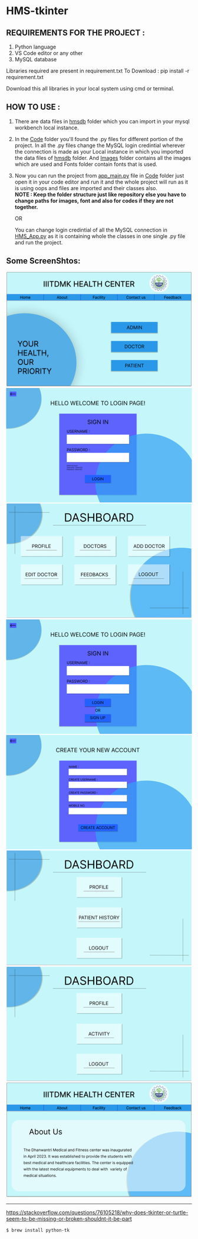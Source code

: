 # HMS-tkinter

<h2>REQUIREMENTS FOR THE PROJECT :</h2>

1) Python language
2) VS Code editor or any other
3) MySQL database 


Libraries required are present in requirement.txt
To Download : pip install -r requirement.txt

Download this all libraries in your local system using cmd or terminal.


<h2>HOW TO USE :</h2>

1) There are data files in <a href = "https://github.com/Vigneshmaradiya/HMS-tkinter/tree/main/hmsdb">hmsdb</a> folder which you can import in your mysql workbench local instance.

2) In the <a href = "https://github.com/Vigneshmaradiya/HMS-tkinter/tree/main/Code">Code</a> folder you'll found the .py files for different portion of the project. In all the .py files change the MySQL login credintial wherever the connection is made as your Local instance in which you imported the data files of <a href = "https://github.com/Vigneshmaradiya/HMS-tkinter/tree/main/hmsdb">hmsdb</a> folder. And <a href = "https://github.com/Vigneshmaradiya/HMS-tkinter/tree/main/Images">Images</a> folder contains all the images which are used and Fonts folder contain fonts that is used.

3) Now you can run the project from <a href = "https://github.com/Vigneshmaradiya/HMS-tkinter/blob/main/Code/app_main.py">app_main.py</a> file in <a href = "https://github.com/Vigneshmaradiya/HMS-tkinter/tree/main/Code">Code</a> folder just open it in your code editor and run it and the whole project will run as it is using oops and files are imported and their classes also. <br> <strong>NOTE : Keep the folder structure just like repository else you have to change paths for images, font and also for codes if they are not together.</strong>

   OR 

    You can change login credintial of all the MySQL connection in <a href="https://github.com/Vigneshmaradiya/HMS-tkinter/blob/main/HMS_App.py">HMS_App.py</a> as it is containing whole the classes in one single .py file and run the project.

<h2>Some ScreenShtos:</h2>
<img src="https://github.com/Vigneshmaradiya/HMS-tkinter/blob/main/Images/Front_page_1.png">
<img src="https://github.com/Vigneshmaradiya/HMS-tkinter/blob/main/Images/Admin_Login_Page.png">
<img src="https://github.com/Vigneshmaradiya/HMS-tkinter/blob/main/Images/Admin_Main.png">
<img src="https://github.com/Vigneshmaradiya/HMS-tkinter/blob/main/Images/Login_Page.png">
<img src="https://github.com/Vigneshmaradiya/HMS-tkinter/blob/main/Images/SIGN_UP_page.png">
<img src="https://github.com/Vigneshmaradiya/HMS-tkinter/blob/main/Images/doctor_main.png">
<img src="https://github.com/Vigneshmaradiya/HMS-tkinter/blob/main/Images/patient_main_page.png">
<img src="https://github.com/Vigneshmaradiya/HMS-tkinter/blob/main/Images/about_page.png">



-----------

https://stackoverflow.com/questions/76105218/why-does-tkinter-or-turtle-seem-to-be-missing-or-broken-shouldnt-it-be-part

```bash
$ brew install python-tk
```